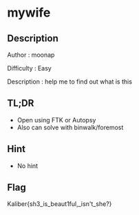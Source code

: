 # mywife
## Description

Author : moonap

Difficulty : Easy

Description : 
help me to find out what is this

## TL;DR

- Open using FTK or Autopsy
- Also can solve with binwalk/foremost

## Hint 

- No hint

## Flag

Kaliber{sh3_is_beaut1ful,_isn't_she?}